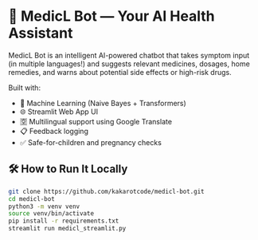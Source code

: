 # 💊 MedicL Bot — Your AI Health Assistant

MedicL Bot is an intelligent AI-powered chatbot that takes symptom input (in multiple languages!) and suggests relevant medicines, dosages, home remedies, and warns about potential side effects or high-risk drugs.

Built with:
- 🧠 Machine Learning (Naive Bayes + Transformers)
- 🌐 Streamlit Web App UI
- 🈳 Multilingual support using Google Translate
- 📋 Feedback logging
- ✅ Safe-for-children and pregnancy checks


## 🛠️ How to Run It Locally

```bash
git clone https://github.com/kakarotcode/medicl-bot.git
cd medicl-bot
python3 -m venv venv
source venv/bin/activate
pip install -r requirements.txt
streamlit run medicl_streamlit.py